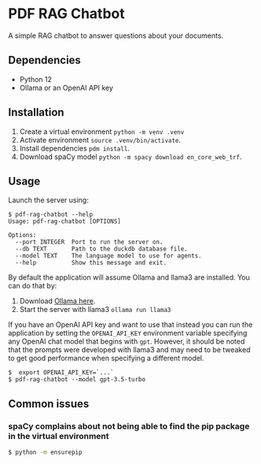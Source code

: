 # PDF RAG Chatbot

A simple RAG chatbot to answer questions about your documents.

## Dependencies

* Python 12
* Ollama or an OpenAI API key

## Installation

1. Create a virtual environment `python -m venv .venv`
2. Activate environment `source .venv/bin/activate`.
3. Install dependencies `pdm install`.
4. Download spaCy model `python -m spacy download en_core_web_trf`.

## Usage

Launch the server using:

```shell
$ pdf-rag-chatbot --help
Usage: pdf-rag-chatbot [OPTIONS]

Options:
  --port INTEGER  Port to run the server on.
  --db TEXT       Path to the duckdb database file.
  --model TEXT    The language model to use for agents.
  --help          Show this message and exit.
```

By default the application will assume Ollama and llama3 are installed. You can do that by:

1. Download [Ollama here](https://ollama.com/).
2. Start the server with llama3 `ollama run llama3`

If you have an OpenAI API key and want to use that instead you can run the application by
setting the `OPENAI_API_KEY` environment variable specifying any OpenAI chat model that
begins with `gpt`.  However, it should be noted that the prompts were developed with llama3
and may need to be tweaked to get good performance when specifying a different model.

```shell
$  export OPENAI_API_KEY=`...`
$ pdf-rag-chatbot --model gpt-3.5-turbo
```

## Common issues

### spaCy complains about not being able to find the pip package in the virtual environment

```sh
$ python -m ensurepip
```
